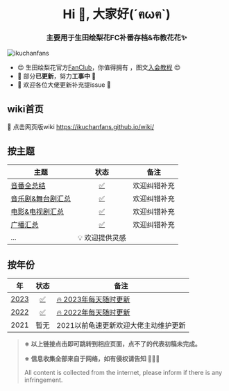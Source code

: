 <h1 align="center">Hi 👋, 大家好(´ฅωฅ`)</h1>
<h3 align="center">主要用于生田绘梨花FC补番存档&布教花花✨</h3>
<p align="left"> <img src="https://komarev.com/ghpvc/?username=ikuchanfans&label=Profile%20views&color=0e75b6&style=flat" alt="ikuchanfans" /> </p>


- 😍 生田绘梨花官方[FanClub](https://erikaikuta.jp)，你值得拥有 ，图文[入会教程](https://raw.githubusercontent.com/ikuchanfans/ikuchanfans/main/生田绘梨花FC入会图文流程.jpg) 😍
- 🚧 部分**已更新**，努力**工事中** 🚧 
- 🥺 欢迎各位大佬更新补充提issue 🥺

## wiki首页

🚀 点击网页版wiki  https://ikuchanfans.github.io/wiki/

## 按主题


| 主题                                                         |                             状态                             | 备注         |
| ------------------------------------------------------------ | :----------------------------------------------------------: | ------------ |
| [音番全总结](https://ikuchanfans.github.io/wiki/themes/musicshow) | [✅](https://github.com/ikuchanfans/wiki/blob/main/theme/音番总结.md) | 欢迎纠错补充 |
| [音乐剧&舞台剧汇总](https://ikuchanfans.github.io/wiki/themes/musical) | [✅](https://github.com/ikuchanfans/wiki/blob/main/theme/音乐剧%26舞台剧汇总.md) | 欢迎纠错补充 |
| [电影&电视剧汇总](https://ikuchanfans.github.io/wiki/themes/tvmovie) | [✅](https://github.com/ikuchanfans/wiki/blob/main/theme/电影%26电视剧汇总.md) | 欢迎纠错补充 |
| [广播汇总](https://ikuchanfans.github.io/wiki/themes/radio)  | [✅](https://github.com/ikuchanfans/wiki/blob/main/theme/广播汇总.md) | 欢迎纠错补充 |
| ...                                                          |                        💡 欢迎提供灵感                        |              |



## 按年份


| 年                                                    |                             状态                             | 备注                                                         |
| ----------------------------------------------------- | :----------------------------------------------------------: | ------------------------------------------------------------ |
| [2023](https://ikuchanfans.github.io/wiki/years/2023) | [✅](https://github.com/ikuchanfans/wiki/blob/main/year/2023.md) | [🔥 2023年每天随时更新](https://github.com/ikuchanfans/wiki/blob/main/year/2023.md) |
| [2022](https://ikuchanfans.github.io/wiki/years/2022) | [✅](https://github.com/ikuchanfans/wiki/blob/main/year/2022.md) | [🔥 2022年每天随时更新](https://github.com/ikuchanfans/wiki/blob/main/year/2022.md) |
| 2021                                                  |                             暂无                             | 2021以前龟速更新欢迎大佬主动维护更新                         |




> **※ 以上链接点击即可跳转到相应页面，点不了的代表初稿未完成。**
>
> **※ 信息收集全部来自于网络，如有侵权请告知 🙇🏻‍♀️**
>
> All content is collected from the internet, please inform if there is any infringement.
